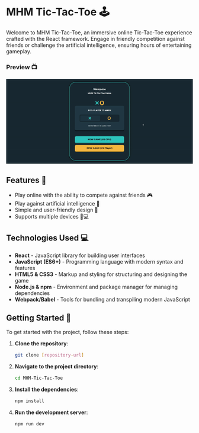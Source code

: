 # MHM Tic-Tac-Toe 🕹️
Welcome to MHM Tic-Tac-Toe, an immersive online Tic-Tac-Toe experience crafted with the React framework. Engage in friendly competition against friends or challenge the artificial intelligence, ensuring hours of entertaining gameplay.

### Preview 📺
<img src="https://github.com/hampayiMilany/MHM-Tic-Tac-Toe/blob/main/preview.gif" />

## Features 🌟
- Play online with the ability to compete against friends 🎮
- Play against artificial intelligence 🧠
- Simple and user-friendly design 🎨
- Supports multiple devices 📱💻

## Technologies Used 💻
- **React** - JavaScript library for building user interfaces
- **JavaScript (ES6+)** - Programming language with modern syntax and features
- **HTML5 & CSS3** - Markup and styling for structuring and designing the game
- **Node.js & npm** - Environment and package manager for managing dependencies
- **Webpack/Babel** - Tools for bundling and transpiling modern JavaScript

## Getting Started 🚀

To get started with the project, follow these steps:

1. **Clone the repository**:

   ```bash
   git clone [repository-url]
   ```

2. **Navigate to the project directory**:

   ```bash
   cd MHM-Tic-Tac-Toe
   ```

3. **Install the dependencies**:

   ```bash
   npm install
   ```

4. **Run the development server**:
   ```bash
   npm run dev
   ```
